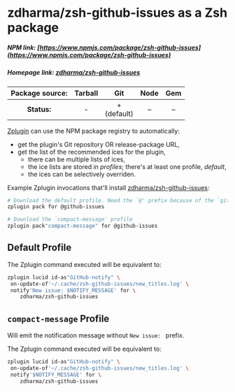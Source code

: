 # zdharma/zsh-github-issues as a Zsh package

##### NPM link: [https://www.npmjs.com/package/zsh-github-issues](https://www.npmjs.com/package/zsh-github-issues)

##### Homepage link: [zdharma/zsh-github-issues](https://github.com/zdharma/zsh-github-issues)

| **Package source:** | Tarball | Git | Node | Gem |
|:-------------------:|:-------:|:---:|:----:|:---:|
| **Status:**         |    -    |  + <br> (default) |  –  |  –  |

[Zplugin](https://github.com/zdharma/zplugin) can use the NPM package registry
to automatically:

- get the plugin's Git repository OR release-package URL,
- get the list of the recommended ices for the plugin,
    - there can be multiple lists of ices,
    - the ice lists are stored in *profiles*; there's at least one profile, *default*,
    - the ices can be selectively overriden.

Example Zplugin invocations that'll install
[zdharma/zsh-github-issues](https://github.com/zdharma/zsh-github-issues):

```zsh
# Download the default profile. Need the `@' prefix because of the `git' ice.
zplugin pack for @github-issues

# Download the `compact-message' profile
zplugin pack"compact-message" for @github-issues
```

## Default Profile

The Zplugin command executed will be equivalent to:

```zsh
zplugin lucid id-as"GitHub-notify" \
 on-update-of'~/.cache/zsh-github-issues/new_titles.log' \
 notify'New issue: $NOTIFY_MESSAGE' for \
    zdharma/zsh-github-issues
```

## `compact-message` Profile

Will emit the notification message without `New issue: ` prefix.

The Zplugin command executed will be equivalent to:

```zsh
zplugin lucid id-as"GitHub-notify" \
 on-update-of'~/.cache/zsh-github-issues/new_titles.log' \
 notify'$NOTIFY_MESSAGE' for \
    zdharma/zsh-github-issues
```

<!-- vim:set ft=markdown tw=80 fo+=an1 autoindent: -->
